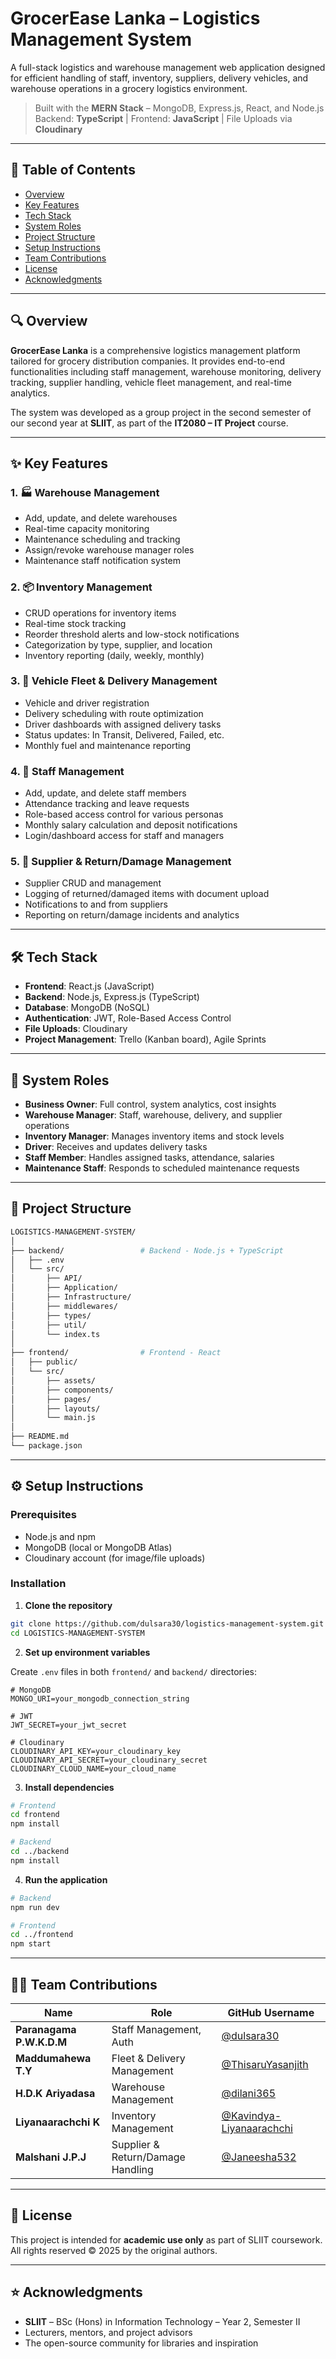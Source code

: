 # GrocerEase Lanka – Logistics Management System

A full-stack logistics and warehouse management web application designed for efficient handling of staff, inventory, suppliers, delivery vehicles, and warehouse operations in a grocery logistics environment.

> Built with the **MERN Stack** – MongoDB, Express.js, React, and Node.js  
> Backend: **TypeScript** | Frontend: **JavaScript** | File Uploads via **Cloudinary**

---

## 🚀 Table of Contents

- [Overview](#-overview)
- [Key Features](#-key-features)
- [Tech Stack](#-tech-stack)
- [System Roles](#-system-roles)
- [Project Structure](#-project-structure)
- [Setup Instructions](#-setup-instructions)
- [Team Contributions](#-team-contributions)
- [License](#-license)
- [Acknowledgments](#-acknowledgments)

---

## 🔍 Overview

**GrocerEase Lanka** is a comprehensive logistics management platform tailored for grocery distribution companies. It provides end-to-end functionalities including staff management, warehouse monitoring, delivery tracking, supplier handling, vehicle fleet management, and real-time analytics.

The system was developed as a group project in the second semester of our second year at **SLIIT**, as part of the **IT2080 – IT Project** course.

---

## ✨ Key Features

### 1. 🏭 Warehouse Management
- Add, update, and delete warehouses
- Real-time capacity monitoring
- Maintenance scheduling and tracking
- Assign/revoke warehouse manager roles
- Maintenance staff notification system

### 2. 📦 Inventory Management
- CRUD operations for inventory items
- Real-time stock tracking
- Reorder threshold alerts and low-stock notifications
- Categorization by type, supplier, and location
- Inventory reporting (daily, weekly, monthly)

### 3. 🚚 Vehicle Fleet & Delivery Management
- Vehicle and driver registration
- Delivery scheduling with route optimization
- Driver dashboards with assigned delivery tasks
- Status updates: In Transit, Delivered, Failed, etc.
- Monthly fuel and maintenance reporting

### 4. 👥 Staff Management
- Add, update, and delete staff members
- Attendance tracking and leave requests
- Role-based access control for various personas
- Monthly salary calculation and deposit notifications
- Login/dashboard access for staff and managers

### 5. 🧾 Supplier & Return/Damage Management
- Supplier CRUD and management
- Logging of returned/damaged items with document upload
- Notifications to and from suppliers
- Reporting on return/damage incidents and analytics

---

## 🛠 Tech Stack

- **Frontend**: React.js (JavaScript)
- **Backend**: Node.js, Express.js (TypeScript)
- **Database**: MongoDB (NoSQL)
- **Authentication**: JWT, Role-Based Access Control
- **File Uploads**: Cloudinary
- **Project Management**: Trello (Kanban board), Agile Sprints

---

## 👥 System Roles

- **Business Owner**: Full control, system analytics, cost insights
- **Warehouse Manager**: Staff, warehouse, delivery, and supplier operations
- **Inventory Manager**: Manages inventory items and stock levels
- **Driver**: Receives and updates delivery tasks
- **Staff Member**: Handles assigned tasks, attendance, salaries
- **Maintenance Staff**: Responds to scheduled maintenance requests

---

## 📁 Project Structure

```bash
LOGISTICS-MANAGEMENT-SYSTEM/
│
├── backend/                 # Backend - Node.js + TypeScript
│   ├── .env
│   └── src/
│       ├── API/
│       ├── Application/
│       ├── Infrastructure/
│       ├── middlewares/
│       ├── types/
│       ├── util/
│       └── index.ts
│
├── frontend/                # Frontend - React
│   ├── public/
│   └── src/
│       ├── assets/
│       ├── components/
│       ├── pages/
│       ├── layouts/
│       └── main.js
│
├── README.md
└── package.json
````

---

## ⚙️ Setup Instructions

### Prerequisites

* Node.js and npm
* MongoDB (local or MongoDB Atlas)
* Cloudinary account (for image/file uploads)

### Installation

1. **Clone the repository**

```bash
git clone https://github.com/dulsara30/logistics-management-system.git
cd LOGISTICS-MANAGEMENT-SYSTEM
```

2. **Set up environment variables**

Create `.env` files in both `frontend/` and `backend/` directories:

```env
# MongoDB
MONGO_URI=your_mongodb_connection_string

# JWT
JWT_SECRET=your_jwt_secret

# Cloudinary
CLOUDINARY_API_KEY=your_cloudinary_key
CLOUDINARY_API_SECRET=your_cloudinary_secret
CLOUDINARY_CLOUD_NAME=your_cloud_name
```

3. **Install dependencies**

```bash
# Frontend
cd frontend
npm install

# Backend
cd ../backend
npm install
```

4. **Run the application**

```bash
# Backend
npm run dev

# Frontend
cd ../frontend
npm start
```

---

## 👨‍💻 Team Contributions

| Name                      | Role                              | GitHub Username                |
| ------------------------- | --------------------------------- | ------------------------------ |
| **Paranagama P.W\.K.D.M** | Staff Management, Auth            | [@dulsara30](#)                |
| **Maddumahewa T.Y**       | Fleet & Delivery Management       | [@ThisaruYasanjith](#)         |
| **H.D.K Ariyadasa**       | Warehouse Management              | [@dilani365](#)                |
| **Liyanaarachchi K**      | Inventory Management              | [@Kavindya-Liyanaarachchi](#)  |
| **Malshani J.P.J**        | Supplier & Return/Damage Handling | [@Janeesha532](#)              |


---

## 📄 License

This project is intended for **academic use only** as part of SLIIT coursework.
All rights reserved © 2025 by the original authors.

---

## ⭐ Acknowledgments

* **SLIIT** – BSc (Hons) in Information Technology – Year 2, Semester II
* Lecturers, mentors, and project advisors
* The open-source community for libraries and inspiration
